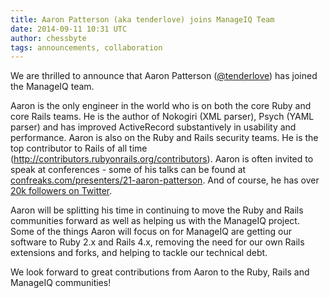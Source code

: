 ```yaml
---
title: Aaron Patterson (aka tenderlove) joins ManageIQ Team
date: 2014-09-11 10:31 UTC
author: chessbyte
tags: announcements, collaboration
---
```


We are thrilled to announce that Aaron Patterson ([@tenderlove](http://twitter.com/tenderlove)) has joined the ManageIQ team.

Aaron is the only engineer in the world who is on both the core Ruby and core Rails teams.  He is the author of Nokogiri (XML parser), Psych (YAML parser) and has improved ActiveRecord substantively in usability and performance.  Aaron is also on the Ruby and Rails security teams.  He is the top contributor to Rails of all time (http://contributors.rubyonrails.org/contributors).  Aaron is often invited to speak at conferences - some of his talks can be found at [confreaks.com/presenters/21-aaron-patterson](http://www.confreaks.com/presenters/21-aaron-patterson). And of course, he has over [20k followers on Twitter](https://twitter.com/tenderlove).

Aaron will be splitting his time in continuing to move the Ruby and Rails communities forward as well as helping us with the ManageIQ project.  Some of the things Aaron will focus on for ManageIQ are getting our software to Ruby 2.x and Rails 4.x, removing the need for our own Rails extensions and forks, and helping to tackle our technical debt.

We look forward to great contributions from Aaron to the Ruby, Rails and ManageIQ communities!

